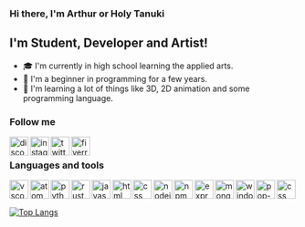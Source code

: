 ### Hi there, I'm Arthur or Holy Tanuki

## I'm Student, Developer and Artist! 
 - 🎓 I'm currently in high school learning the applied arts.
 - 🌱 I'm a beginner in programming for a few years. 
 - 🧠 I'm learning a lot of things like 3D, 2D animation and some programming language.


### Follow me
[<img align="left" src="https://cdn.jsdelivr.net/npm/simple-icons@5.9.0/icons/discord.svg" alt="discord" width="33px" height="33px" />][discord]
[<img align="left" src="https://cdn.jsdelivr.net/npm/simple-icons@5.9.0/icons/instagram.svg" alt="instagram" width="33px" height="33px" />][instagram]
[<img align="left" src="https://cdn.jsdelivr.net/npm/simple-icons@5.9.0/icons/twitter.svg" alt="twitter" width="33px" height="33px" />][twitter]
[<img align="left" src="https://cdn.jsdelivr.net/npm/simple-icons@5.9.0/icons/fiverr.svg" alt="fiverr" width="33px" height="33px" />][fiverr]

<br />

### Languages and tools
<img align="left" alt="vscode" src="https://cdn.jsdelivr.net/gh/devicons/devicon@2.12.0/icons/vscode/vscode-original.svg" width="33px" height="33px" />
<img align="left" alt="atom" src="https://cdn.jsdelivr.net/gh/devicons/devicon@2.12.0/icons/atom/atom-original.svg" width="33px" height="33px" />
<img align="left" alt="python" src="https://cdn.jsdelivr.net/gh/devicons/devicon@2.12.0/icons/python/python-original.svg" width="33px" height="33px" />
<img align="left" alt="rust" src="https://cdn.jsdelivr.net/gh/devicons/devicon@2.12.0/icons/rust/rust-plain.svg" width="33px" height="33px" />
<img align="left" alt="javascript" src="https://cdn.jsdelivr.net/gh/devicons/devicon@2.12.0/icons/javascript/javascript-original.svg" width="33px" height="33px" />
<img align="left" alt="html" src="https://cdn.jsdelivr.net/gh/devicons/devicon@2.12.0/icons/html5/html5-original.svg" width="33px" height="33px" />
<img align="left" alt="css" src="https://cdn.jsdelivr.net/gh/devicons/devicon@2.12.0/icons/css3/css3-original.svg" width="33px" height="33px" />
<img align="left" alt="nodejs" src="https://cdn.jsdelivr.net/gh/devicons/devicon@2.12.0/icons/nodejs/nodejs-original.svg" width="33px" height="33px" />
<img align="left" alt="npm" src="https://cdn.jsdelivr.net/gh/devicons/devicon@2.12.0/icons/npm/npm-original-wordmark.svg" width="33px" height="33px" />
<img align="left" alt="express" src="https://cdn.jsdelivr.net/gh/devicons/devicon@2.12.0/icons/express/express-original.svg" width="33px" height="33px" />
<img align="left" alt="mongodb" src="https://cdn.jsdelivr.net/gh/devicons/devicon@2.12.0/icons/mongodb/mongodb-original.svg" width="33px" height="33px" />
<img align="left" alt="windows11" src="https://cdn.jsdelivr.net/gh/devicons/devicon@2.12.0/icons/windows8/windows8-original.svg" width="33px" height="33px" />
<img align="left" alt="pop-os" src="https://cdn.jsdelivr.net/gh/devicons/devicon@2.12.0/icons/ubuntu/ubuntu-plain.svg" width="33px" height="33px" />
<img align="left" alt="css" src="https://cdn.jsdelivr.net/gh/devicons/devicon@2.12.0/icons/docker/docker-original.svg" width="33px" height="33px" />

<br />
<br />

[![Top Langs](https://github-readme-stats.vercel.app/api/top-langs/?username=holy-tanuki&langs_count=8)](https://github.com/holy-tanuki)

[discord]: https://discord.gg/yuCmafTjzW
[instagram]: https://www.instagram.com/holydeusoftanukis/
[twitter]: https://twitter.com/realKar0t
[fiverr]: https://www.fiverr.com/holytanukis

